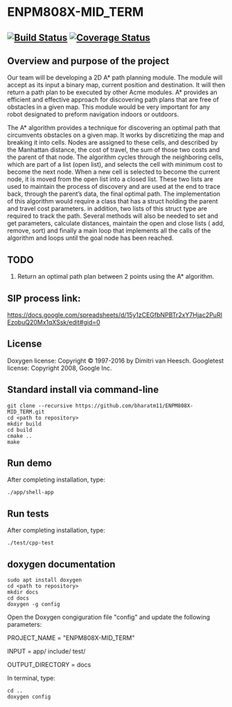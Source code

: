# ENPM808X-MID_TERM

[![Build Status](https://travis-ci.org/bharatm11/ENPM808X-MID_TERM.svg?branch=master)](https://travis-ci.org/bharatm11/ENPM808X-MID_TERM)
[![Coverage Status](https://coveralls.io/repos/github/bharatm11/ENPM808X-MID_TERM/badge.svg?branch=master)](https://coveralls.io/github/bharatm11/ENPM808X-MID_TERM?branch=master)
---

## Overview and purpose of the project 

Our team will be developing a 2D A* path planning module. The module will accept
as its input a binary map, current position and destination. It will then return a path
plan to be executed by other Acme modules. A* provides an efficient and effective
approach for discovering path plans that are free of obstacles in a given map. This
module would be very important for any robot designated to preform navigation
indoors or outdoors. 

The A* algorithm provides a technique for discovering an optimal path that
circumvents obstacles on a given map. It works by discretizing the map and
breaking it into cells. Nodes are assigned to these cells, and described by the
Manhattan distance, the cost of travel, the sum of those two costs and the parent of
that node. The algorithm cycles through the neighboring cells, which are part of a
list (open list), and selects the cell with minimum cost to become the next node.
When a new cell is selected to become the current node, it is moved from the open
list into a closed list. These two lists are used to maintain the process of discovery 
and are used at the end to trace back, through the parent’s data, the final optimal
path.
The implementation of this algorithm would require a class that has a struct holding
the parent and travel cost parameters. in addition, two lists of this struct type are
required to track the path. Several methods will also be needed to set and get
parameters, calculate distances, maintain the open and close lists ( add, remove,
sort) and finally a main loop that implements all the calls of the algorithm and loops
until the goal node has been reached.

## TODO
1. Return an optimal path plan between 2 points using the A* algorithm.

## SIP process link:

https://docs.google.com/spreadsheets/d/15y1zCEGfbNPBTr2xY7Hjac2PuRlEzobuQ20Mx1qXSsk/edit#gid=0

## License 

Doxygen license: Copyright © 1997-2016 by Dimitri van Heesch.
Googletest license: Copyright 2008, Google Inc.


## Standard install via command-line
```
git clone --recursive https://github.com/bharatm11/ENPM808X-MID_TERM.git
cd <path to repository>
mkdir build
cd build
cmake ..
make

```
## Run demo

After completing installation, type:
```
./app/shell-app
```
## Run tests

After completing installation, type:
```
./test/cpp-test
```

## doxygen documentation
```
sudo apt install doxygen
cd <path to repository>
mkdir docs
cd docs
doxygen -g config
```
Open the Doxygen congiguration file "config" and update the following parameters:

PROJECT_NAME           = "ENPM808X-MID_TERM"

INPUT                  = app/ include/ test/

OUTPUT_DIRECTORY       = docs

In terminal, type:
```
cd ..
doxygen config
```


